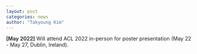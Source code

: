 ```yaml
---
layout: post
categories: news
author: "Takyoung Kim"
---
```


<strong style="font-weight:600">[May 2022]</strong> Will attend ACL 2022 in-person for poster presentation (May 22 - May 27, Dublin, Ireland). 